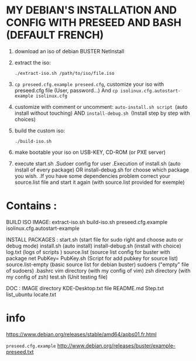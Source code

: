 # MY DEBIAN'S INSTALLATION AND CONFIG WITH PRESEED AND BASH (DEFAULT FRENCH)

1. download an iso of debian BUSTER NetInstall

2. extract the iso:

	`./extract-iso.sh /path/to/iso/file.iso`

3. `cp preseed.cfg.example preseed.cfg`, customize your iso with preseed.cfg file (User, password...)
And `cp isolinux.cfg.autostart-example isolinux.cfg`

4. customize with comment or uncomment:
`auto-install.sh script `(auto install without touching)
AND 
`install-debug.sh `(Install step by step with choices)

5. build the custom iso:

	`./build-iso.sh`
	
6. make bootable your iso on USB-KEY, CD-ROM (or PXE server)

7. execute start.sh
	.Sudoer config for user
	.Execution of install.sh (auto install of every package) OR install-debug.sh for choose which package you wish.
	.If you have some dependencies problem correct your source.list file and start it again 
	(with source.list provided for exemple)

# Contains : 
BUILD ISO IMAGE:
extract-iso.sh 
build-iso.sh
preseed.cfg.example
isolinux.cfg.autostart-example

INSTALL PACKAGES :
start.sh (start file for sudo right and choose auto or debug mode)
install.sh (auto install)
install-debug.sh (install with choice)
log.txt (logs of scripts )
source.list (source list config for buster with package net PubKey=
PubKey.sh (Script for add pubkey for source list)
source.list-empty (basic source list for debian buster)
sudoers ("empty" file of sudoers)
.bashrc
vim directory (with my config of vim)
zsh directory (with my config of zsh)
test.sh (Unit testing file)

DOC :
IMAGE directory
KDE-Desktop.txt file 
README.md
Step.txt
list_ubuntu
locate.txt

# info
https://www.debian.org/releases/stable/amd64/apbs01.fr.html

`preseed.cfg.example` http://www.debian.org/releases/buster/example-preseed.txt

